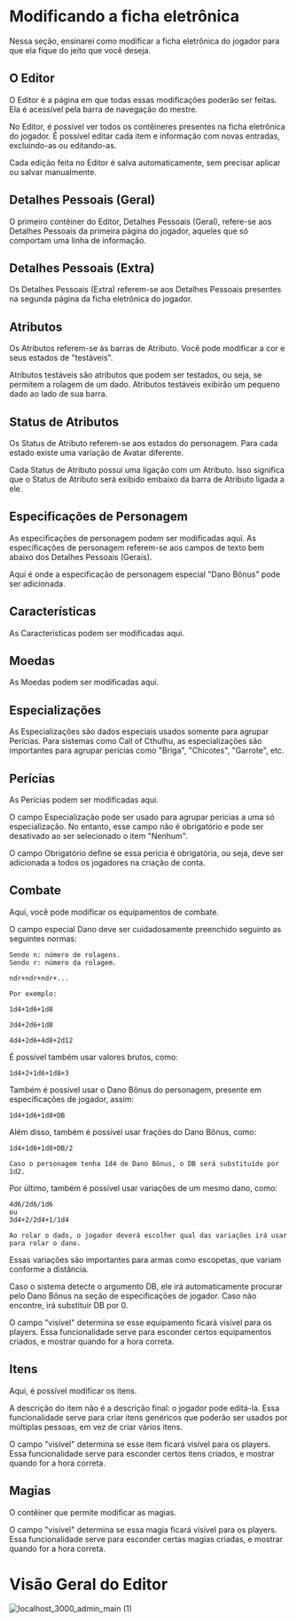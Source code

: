 # Modificando a ficha eletrônica

Nessa seção, ensinarei como modificar a ficha eletrônica do jogador para que ela fique do jeito que você deseja.

## O Editor

O Editor é a página em que todas essas modificações poderão ser feitas. Ela é acessível pela barra de navegação do mestre.

No Editor, é possível ver todos os contêineres presentes na ficha eletrônica do jogador. É possível editar cada item e informação com novas entradas, excluindo-as ou editando-as.

Cada edição feita no Editor é salva automaticamente, sem precisar aplicar ou salvar manualmente.

## Detalhes Pessoais (Geral)

O primeiro contêiner do Editor, Detalhes Pessoais (Geral), refere-se aos Detalhes Pessoais da primeira página do jogador, aqueles que só comportam uma linha de informação.

## Detalhes Pessoais (Extra)

Os Detalhes Pessoais (Extra) referem-se aos Detalhes Pessoais presentes na segunda página da ficha eletrônica do jogador.

## Atributos

Os Atributos referem-se às barras de Atributo. Você pode modificar a cor e seus estados de "testáveis".

Atributos testáveis são atributos que podem ser testados, ou seja, se permitem a rolagem de um dado. Atributos testáveis exibirão um pequeno dado ao lado de sua barra.

## Status de Atributos

Os Status de Atributo referem-se aos estados do personagem. Para cada estado existe uma variação de Avatar diferente.

Cada Status de Atributo possui uma ligação com um Atributo. Isso significa que o Status de Atributo será exibido embaixo da barra de Atributo ligada a ele.

## Especificações de Personagem

As especificações de personagem podem ser modificadas aqui. As especificações de personagem referem-se aos campos de texto bem abaixo dos Detalhes Pessoais (Gerais).

Aqui é onde a especificação de personagem especial "Dano Bônus" pode ser adicionada.

## Características

As Características podem ser modificadas aqui.

## Moedas

As Moedas podem ser modificadas aqui.

## Especializações

As Especializações são dados especiais usados somente para agrupar Perícias. Para sistemas como Call of Cthulhu, as especializações são importantes para agrupar perícias como "Briga", "Chicotes", "Garrote", etc.

## Perícias

As Perícias podem ser modificadas aqui.

O campo Especialização pode ser usado para agrupar perícias a uma só especialização. No entanto, esse campo não é obrigatório e pode ser desativado ao ser selecionado o item "Nenhum".

O campo Obrigatório define se essa perícia é obrigatória, ou seja, deve ser adicionada a todos os jogadores na criação de conta.

## Combate

Aqui, você pode modificar os equipamentos de combate.

O campo especial Dano deve ser cuidadosamente preenchido seguinto as seguintes normas:

```
Sendo n: número de rolagens.
Sendo r: número da rolagem.

ndr+ndr+ndr+...

Por exemplo:

1d4+1d6+1d8

3d4+2d6+1d8

4d4+2d6+4d8+2d12
```

É possível também usar valores brutos, como:

```
1d4+2+1d6+1d8+3
```

Também é possível usar o Dano Bônus do personagem, presente em especificações de jogador, assim:

```
1d4+1d6+1d8+DB
```

Além disso, também é possível usar frações do Dano Bônus, como:

```
1d4+1d6+1d8+DB/2

Caso o personagem tenha 1d4 de Dano Bônus, o DB será substituído por 1d2.
```

Por último, também é possível usar variações de um mesmo dano, como:

```
4d6/2d6/1d6
ou
3d4+2/2d4+1/1d4

Ao rolar o dado, o jogador deverá escolher qual das variações irá usar para rolar o dano.
```

Essas variações são importantes para armas como escopetas, que variam conforme a distância.

Caso o sistema detecte o argumento DB, ele irá automaticamente procurar pelo Dano Bônus na seção de especificações de jogador. Caso não encontre, irá substituir DB por 0.

O campo "visível" determina se esse equipamento ficará visível para os players. Essa funcionalidade serve para esconder certos equipamentos criados, e mostrar quando for a hora correta.

## Itens

Aqui, é possível modificar os itens.

A descrição do item não é a descrição final: o jogador pode editá-la. Essa funcionalidade serve para criar itens genéricos que poderão ser usados por múltiplas pessoas, em vez de criar vários itens.

O campo "visível" determina se esse item ficará visível para os players. Essa funcionalidade serve para esconder certos itens criados, e mostrar quando for a hora correta.

## Magias

O contêiner que permite modificar as magias.

O campo "visível" determina se essa magia ficará visível para os players. Essa funcionalidade serve para esconder certas magias criadas, e mostrar quando for a hora correta.

# Visão Geral do Editor

![localhost_3000_admin_main (1)](https://user-images.githubusercontent.com/71353674/163499077-c42fb070-abd8-47b1-b48d-a499b682fe70.png)
